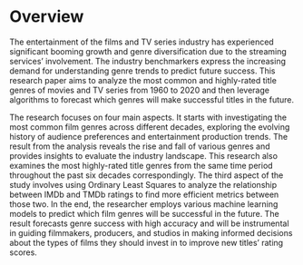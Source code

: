 # Overview

The entertainment of the films and TV series industry has experienced significant booming growth and genre diversification due to the streaming services’ involvement. The industry benchmarkers express the increasing demand for understanding genre trends to predict future success. This research paper aims to analyze the most common and highly-rated title genres of movies and TV series from 1960 to 2020 and then leverage algorithms to forecast which genres will make successful titles in the future. 

The research focuses on four main aspects. It starts with investigating the most common film genres across different decades, exploring the evolving history of audience preferences and entertainment production trends. The result from the analysis reveals the rise and fall of various genres and provides insights to evaluate the industry landscape. This research also examines the most highly-rated title genres from the same time period throughout the past six decades correspondingly. The third aspect of the study involves using Ordinary Least Squares to analyze the relationship between IMDb and TMDb ratings to find more efficient metrics between those two. In the end, the researcher employs various machine learning models to predict which film genres will be successful in the future. The result forecasts genre success with high accuracy and will be instrumental in guiding filmmakers, producers, and studios in making informed decisions about the types of films they should invest in to improve new titles’ rating scores. 

